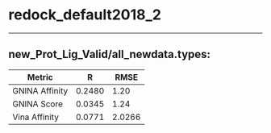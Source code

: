 # redock_default2018_2
 -----
## new_Prot_Lig_Valid/all_newdata.types:
Metric | R | RMSE
-----|-----|-----
GNINA Affinity | 0.2480 | 1.20 
GNINA Score | 0.0345 | 1.24
Vina Affinity | 0.0771 | 2.0266